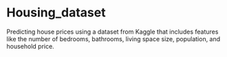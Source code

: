 # Housing_dataset
 Predicting house prices using a dataset from Kaggle that includes features like the number of bedrooms, bathrooms, living space size, population, and household price.
